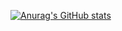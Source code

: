 [![Anurag's GitHub stats](https://github-readme-stats.vercel.app/api?username=Isaac-Duarte)](https://github.com/anuraghazra/github-readme-stats)
